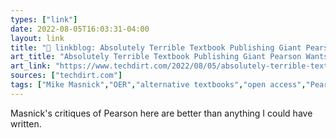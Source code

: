 ```yaml
---
types: ["link"]
date: 2022-08-05T16:03:31-04:00
layout: link
title: "🔗 linkblog: Absolutely Terrible Textbook Publishing Giant Pearson Wants To Make Everything Even Worse With NFTs | Techdirt'"
art_title: "Absolutely Terrible Textbook Publishing Giant Pearson Wants To Make Everything Even Worse With NFTs | Techdirt"
art_link: "https://www.techdirt.com/2022/08/05/absolutely-terrible-textbook-publishing-giant-pearson-wants-to-make-everything-even-worse-with-nfts/"
sources: ["techdirt.com"]
tags: ["Mike Masnick","OER","alternative textbooks","open access","Pearson","edtech"]
---
```

Masnick's critiques of Pearson here are better than anything I could have written.
 

